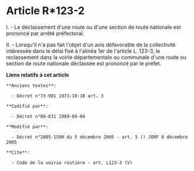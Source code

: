 # Article R*123-2

I. - Le déclassement d'une route ou d'une section de route nationale est prononcé par arrêté préfectoral.

II. - Lorsqu'il n'a pas fait l'objet d'un avis défavorable de la collectivité intéressée dans le délai fixé à l'alinéa 1er de
l'article L. 123-3, le reclassement dans la voirie départementale ou communale d'une route ou section de route nationale
déclassée est prononcé par le préfet.

**Liens relatifs à cet article**

	**Anciens textes**:

	  - Décret n°73-981 1973-10-18 art. 3

	**Codifié par**:

	  - Décret n°89-631 1989-09-04

	**Modifié par**:

	  - Décret n°2005-1500 du 5 décembre 2005 - art. 5 () JORF 6 décembre 2005

	**Cite**:

	  - Code de la voirie routière - art. L123-3 (V)
